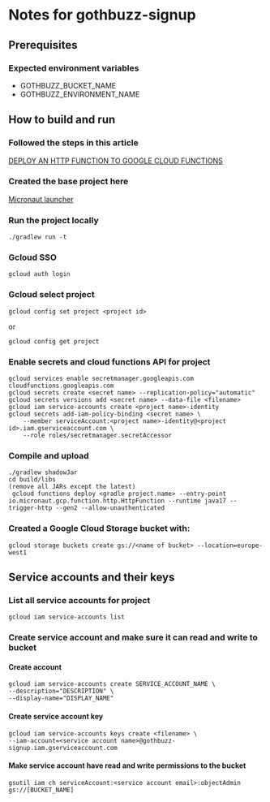 # Notes for gothbuzz-signup
## Prerequisites
### Expected environment variables
* GOTHBUZZ_BUCKET_NAME
* GOTHBUZZ_ENVIRONMENT_NAME
## How to build and run
### Followed the steps in this article
[DEPLOY AN HTTP FUNCTION TO GOOGLE CLOUD FUNCTIONS](https://guides.micronaut.io/latest/micronaut-google-cloud-http-function-gradle-java.html)
### Created the base project here
[Micronaut launcher](https://micronaut.io/launch)
### Run the project locally
    ./gradlew run -t
### Gcloud SSO
    gcloud auth login
### Gcloud select project
    gcloud config set project <project id>

or

    gcloud config get project
### Enable secrets and cloud functions API for project
    gcloud services enable secretmanager.googleapis.com cloudfunctions.googleapis.com
    gcloud secrets create <secret name> --replication-policy="automatic"
    gcloud secrets versions add <secret name> --data-file <filename>
    gcloud iam service-accounts create <project name>-identity
    gcloud secrets add-iam-policy-binding <secret name> \
        --member serviceAccount:<project name>-identity@<project id>.iam.gserviceaccount.com \
        --role roles/secretmanager.secretAccessor
### Compile and upload
    ./gradlew shadowJar
    cd build/libs
    (remove all JARs except the latest)
     gcloud functions deploy <gradle project.name> --entry-point io.micronaut.gcp.function.http.HttpFunction --runtime java17 --trigger-http --gen2 --allow-unauthenticated         
### Created a Google Cloud Storage bucket with:
    gcloud storage buckets create gs://<name of bucket> --location=europe-west1
## Service accounts and their keys
### List all service accounts for project
    gcloud iam service-accounts list
### Create service account and make sure it can read and write to bucket
#### Create account
    gcloud iam service-accounts create SERVICE_ACCOUNT_NAME \
    --description="DESCRIPTION" \
    --display-name="DISPLAY_NAME"
#### Create service account key
    gcloud iam service-accounts keys create <filename> \                      
    --iam-account=<service account name>@gothbuzz-signup.iam.gserviceaccount.com
#### Make service account have read and write permissions to the bucket
    gsutil iam ch serviceAccount:<service account email>:objectAdmin gs://[BUCKET_NAME]

